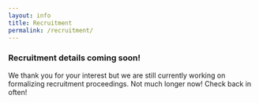 ```yaml
---
layout: info
title: Recruitment
permalink: /recruitment/
---
```


### Recruitment details coming soon! 

We thank you for your interest but we are still currently working on formalizing recruitment proceedings. Not much longer now! Check back in often!


<!--<ul class="actions">
	<li><a href="https://ubc-envision.gitbooks.io/recruitment/content/" class="button medium wide">Instructions</a></li>
</ul>-->
